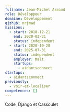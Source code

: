 ```yaml
---
fullname: Jean-Michel Armand
role: Développeur
domaine: Développement
github: mrjmad
missions:
  - start: 2018-12-21
    end: 2020-03-31
    status: independent
  - start: 2020-10-28
    end: 2025-07-31
    status: independent
    employer: Malt
    startups:
      - aidantsconnect
startups:
  - aidantsconnect
previously:
  - voir-et-localiser
competences: []
---
```

Code, Django et Cassoulet